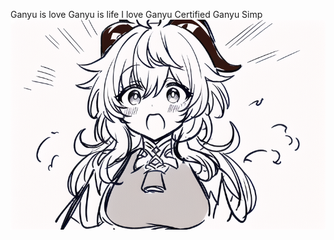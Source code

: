 Ganyu is love Ganyu is life
I love Ganyu
Certified Ganyu Simp
<img src="https://github.com/HighDelay/HighDelay/raw/main/FhxaH4kUcAceVdh.png">
